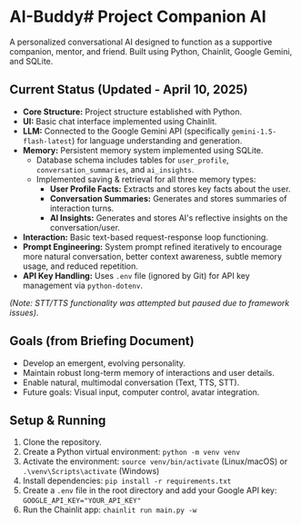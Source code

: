 # AI-Buddy# Project Companion AI

A personalized conversational AI designed to function as a supportive companion, mentor, and friend. Built using Python, Chainlit, Google Gemini, and SQLite.

## Current Status (Updated - April 10, 2025)

*   **Core Structure:** Project structure established with Python.
*   **UI:** Basic chat interface implemented using Chainlit.
*   **LLM:** Connected to the Google Gemini API (specifically `gemini-1.5-flash-latest`) for language understanding and generation.
*   **Memory:** Persistent memory system implemented using SQLite.
    *   Database schema includes tables for `user_profile`, `conversation_summaries`, and `ai_insights`.
    *   Implemented saving & retrieval for all three memory types:
        *   **User Profile Facts:** Extracts and stores key facts about the user.
        *   **Conversation Summaries:** Generates and stores summaries of interaction turns.
        *   **AI Insights:** Generates and stores AI's reflective insights on the conversation/user.
*   **Interaction:** Basic text-based request-response loop functioning.
*   **Prompt Engineering:** System prompt refined iteratively to encourage more natural conversation, better context awareness, subtle memory usage, and reduced repetition.
*   **API Key Handling:** Uses `.env` file (ignored by Git) for API key management via `python-dotenv`.

*(Note: STT/TTS functionality was attempted but paused due to framework issues)*.

## Goals (from Briefing Document)

*   Develop an emergent, evolving personality.
*   Maintain robust long-term memory of interactions and user details.
*   Enable natural, multimodal conversation (Text, TTS, STT).
*   Future goals: Visual input, computer control, avatar integration.

## Setup & Running

1.  Clone the repository.
2.  Create a Python virtual environment: `python -m venv venv`
3.  Activate the environment: `source venv/bin/activate` (Linux/macOS) or `.\venv\Scripts\activate` (Windows)
4.  Install dependencies: `pip install -r requirements.txt`
5.  Create a `.env` file in the root directory and add your Google API key: `GOOGLE_API_KEY="YOUR_API_KEY"`
6.  Run the Chainlit app: `chainlit run main.py -w`
